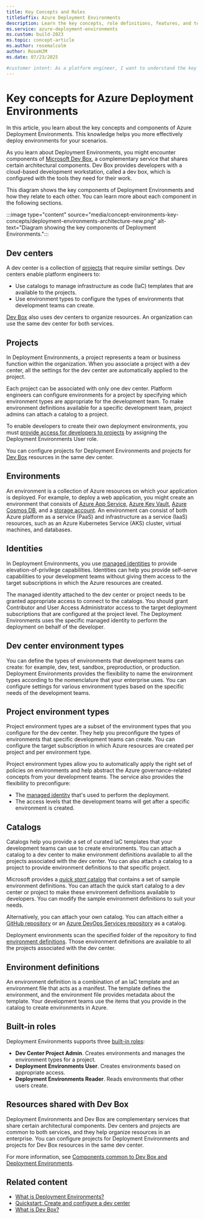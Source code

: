 ```yaml
---
title: Key Concepts and Roles
titleSuffix: Azure Deployment Environments
description: Learn the key concepts, role definitions, features, and terminology for Azure Deployment Environments.
ms.service: azure-deployment-environments
ms.custom: build-2023
ms.topic: concept-article
ms.author: rosemalcolm
author: RoseHJM
ms.date: 07/23/2025

#customer intent: As a platform engineer, I want to understand the key concepts and roles in Azure Deployment Environments so that I can effectively deploy environments for my scenarios.
---
```


# Key concepts for Azure Deployment Environments

In this article, you learn about the key concepts and components of Azure Deployment Environments. This knowledge helps you more effectively deploy environments for your scenarios.

As you learn about Deployment Environments, you might encounter components of [Microsoft Dev Box](../dev-box/overview-what-is-microsoft-dev-box.md), a complementary service that shares certain architectural components. Dev Box provides developers with a cloud-based development workstation, called a dev box, which is configured with the tools they need for their work.  

This diagram shows the key components of Deployment Environments and how they relate to each other. You can learn more about each component in the following sections.

:::image type="content" source="media/concept-environments-key-concepts/deployment-environments-architecture-new.png" alt-text="Diagram showing the key components of Deployment Environments.":::

## Dev centers

A dev center is a collection of [projects](#projects) that require similar settings. Dev centers enable platform engineers to:

- Use catalogs to manage infrastructure as code (IaC) templates that are available to the projects.
- Use environment types to configure the types of environments that development teams can create.
 
[Dev Box](../dev-box/concept-dev-box-concepts.md#dev-center) also uses dev centers to organize resources. An organization can use the same dev center for both services.

## Projects

In Deployment Environments, a project represents a team or business function within the organization. When you associate a project with a dev center, all the settings for the dev center are automatically applied to the project. 

Each project can be associated with only one dev center. Platform engineers can configure environments for a project by specifying which environment types are appropriate for the development team. To make environment definitions available for a specific development team, project admins can attach a catalog to a project.

To enable developers to create their own deployment environments, you must [provide access for developers to projects](how-to-configure-deployment-environments-user.md) by assigning the Deployment Environments User role.

You can configure projects for Deployment Environments and projects for [Dev Box](../dev-box/concept-dev-box-concepts.md#project) resources in the same dev center.

## Environments

An environment is a collection of Azure resources on which your application is deployed. For example, to deploy a web application, you might create an environment that consists of [Azure App Service](../app-service/overview.md), [Azure Key Vault](/azure/key-vault/general/basic-concepts), [Azure Cosmos DB](/azure/cosmos-db/introduction), and a [storage account](../storage/common/storage-account-overview.md). An environment can consist of both Azure platform as a service (PaaS) and infrastructure as a service (IaaS) resources, such as an Azure Kubernetes Service (AKS) cluster, virtual machines, and databases.

## Identities

In Deployment Environments, you use [managed identities](../active-directory/managed-identities-azure-resources/overview.md) to provide elevation-of-privilege capabilities. Identities can help you provide self-serve capabilities to your development teams without giving them access to the target subscriptions in which the Azure resources are created. 

The managed identity attached to the dev center or project needs to be granted appropriate access to connect to the catalogs. You should grant Contributor and User Access Administrator access to the target deployment subscriptions that are configured at the project level. The Deployment Environments uses the specific managed identity to perform the deployment on behalf of the developer.

## Dev center environment types

You can define the types of environments that development teams can create: for example, dev, test, sandbox, preproduction, or production. Deployment Environments provides the flexibility to name the environment types according to the nomenclature that your enterprise uses. You can configure settings for various environment types based on the specific needs of the development teams.

## Project environment types 

Project environment types are a subset of the environment types that you configure for the dev center. They help you preconfigure the types of environments that specific development teams can create. You can configure the target subscription in which Azure resources are created per project and per environment type. 

Project environment types allow you to automatically apply the right set of policies on environments and help abstract the Azure governance-related concepts from your development teams. The service also provides the flexibility to preconfigure:

- The [managed identity](concept-environments-key-concepts.md#identities) that's used to perform the deployment.
- The access levels that the development teams will get after a specific environment is created.

## Catalogs

Catalogs help you provide a set of curated IaC templates that your development teams can use to create environments. You can attach a catalog to a dev center to make environment definitions available to all the projects associated with the dev center. You can also attach a catalog to a project to provide environment definitions to that specific project.

Microsoft provides a [*quick start* catalog](https://github.com/microsoft/devcenter-catalog) that contains a set of sample environment definitions. You can attach the quick start catalog to a dev center or project to make these environment definitions available to developers. You can modify the sample environment definitions to suit your needs. 

Alternatively, you can attach your own catalog. You can attach either a [GitHub repository](https://docs.github.com/repositories/creating-and-managing-repositories/about-repositories) or an [Azure DevOps Services repository](/azure/devops/repos/get-started/what-is-repos) as a catalog. 

Deployment environments scan the specified folder of the repository to find [environment definitions](#environment-definitions). Those environment definitions are available to all the projects associated with the dev center.

## Environment definitions

An environment definition is a combination of an IaC template and an environment file that acts as a manifest. The template defines the environment, and the environment file provides metadata about the template. Your development teams use the items that you provide in the catalog to create environments in Azure.

## Built-in roles

Deployment Environments supports three [built-in roles](../role-based-access-control/built-in-roles.md):

- **Dev Center Project Admin**. Creates environments and manages the environment types for a project.
- **Deployment Environments User**. Creates environments based on appropriate access.
- **Deployment Environments Reader**. Reads environments that other users create. 

## Resources shared with Dev Box

Deployment Environments and Dev Box are complementary services that share certain architectural components. Dev centers and projects are common to both services, and they help organize resources in an enterprise. You can configure projects for Deployment Environments and projects for Dev Box resources in the same dev center. 

For more information, see [Components common to Dev Box and Deployment Environments](/azure/dev-box/concept-common-components).

## Related content

- [What is Deployment Environments?](overview-what-is-azure-deployment-environments.md)
- [Quickstart: Create and configure a dev center](./quickstart-create-and-configure-devcenter.md)
- [What is Dev Box?](../dev-box/overview-what-is-microsoft-dev-box.md)
